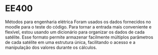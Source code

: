 # EE400
Métodos para engenharia elétrica
Foram usados os dados fornecidos no moodle para o teste do código.
Para tornar a entrada mais conveniente e flexível, estou usando um dicionário para organizar os dados de cada satélite. Esse formato permite armazenar facilmente múltiplos parâmetros de cada satélite em uma estrutura única, facilitando o acesso e a manipulação dos valores durante os cálculos.
